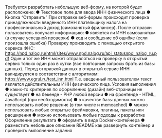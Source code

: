 
Требуется разработать небольшую веб-форму, на которой будет расположено:
● Текстовое поле для ввода ИНН физического лица
● Кнопка “Отправить”
При отправке веб-формы происходит проверка принадлежности введённого ИНН
плательщику налога на профессиональный доход (самозанятый фрилансер). После
отправки пользователь получает информацию:
● является ли ИНН самозанятым (в случае успешной проверки)
● код и сообщение об ошибке (если произошла ошибка)
Проверку производить с помощью открытого сервиса ФНС:
https://npd.nalog.ru/html/sites/www.npd.nalog.ru/api_statusnpd_nalog_ru.pdf
Один и тот же ИНН может отправляться на проверку в открытый сервис только один
раз в сутки (все повторные запросы брать из базы данных).
Перед отправкой данных в открытый сервис ИНН валидируется в соответствии с
алгоритмом:
https://www.egrul.ru/test_inn.html
Т.е. введенный пользователем текст является действительным ИНН физического
лица.
Условия выполнения
● каких-то критериев по оформлению (дизайн) веб-страницы не существует
● на бекенде - PHP любой версии
● на фронтенде - HTML, JavaScript (при необходимости)
● в качестве базы данных можно использовать любое решение (в том числе и
memcached)
● можно использовать любые открытые фреймворки, плагины, пакеты или
расширения
● можно использовать любые подходы к разработке
Оформление результата
● оформить в виде Docker-контейнера
● разместить небольшое описание README как развернуть контейнер и
проверить выполнение задания

